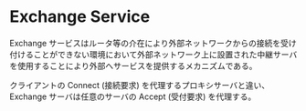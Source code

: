 # Exchange Service

Exchange サービスはルータ等の介在により外部ネットワークからの接続を受け付けることができない環境において外部ネットワーク上に設置された中継サーバを使用することにより外部へサービスを提供するメカニズムである。

クライアントの Connect (接続要求) を代理するプロキシサーバと違い、Exchange サーバは任意のサーバの Accept (受付要求) を代理する。
